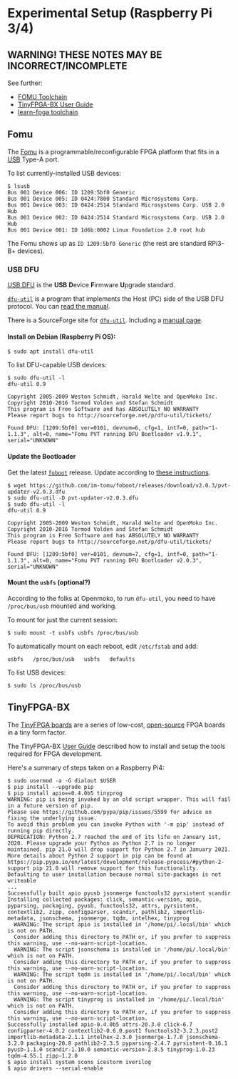 # Experimental Setup (Raspberry Pi 3/4)

## WARNING! THESE NOTES MAY BE INCORRECT/INCOMPLETE

See further:
 * [FOMU Toolchain](https://github.com/im-tomu/fomu-toolchain)
 * [TinyFPGA-BX User Guide](https://tinyfpga.com/bx/guide.html)
 * [learn-fpga toolchain](https://github.com/BrunoLevy/learn-fpga/blob/master/FemtoRV/TUTORIALS/toolchain.md)

## Fomu

The [Fomu](https://tomu.im/fomu.html) is a programmable/reconfigurable FPGA platform
that fits in a [USB](https://en.wikipedia.org/wiki/USB) Type-A port.

To list currently-installed USB devices:
```
$ lsusb
Bus 001 Device 006: ID 1209:5bf0 Generic 
Bus 001 Device 005: ID 0424:7800 Standard Microsystems Corp. 
Bus 001 Device 003: ID 0424:2514 Standard Microsystems Corp. USB 2.0 Hub
Bus 001 Device 002: ID 0424:2514 Standard Microsystems Corp. USB 2.0 Hub
Bus 001 Device 001: ID 1d6b:0002 Linux Foundation 2.0 root hub
```

The Fomu shows up as `ID 1209:5bf0 Generic` (the rest are standard RPi3-B+ devices).

### USB DFU

[USB DFU](http://wiki.openmoko.org/wiki/USB_DFU_-_The_USB_Device_Firmware_Upgrade_standard)
is the **USB** **D**evice **F**irmware **U**pgrade standard.

[`dfu-util`](http://wiki.openmoko.org/wiki/Dfu-util)
is a program that implements the Host (PC) side of the USB DFU protocol.
You can [read the manual](http://wiki.openmoko.org/wiki/Manuals/Dfu-util).

There is a SourceForge site for [`dfu-util`](http://dfu-util.sourceforge.net/).
Including a [manual page](http://dfu-util.sourceforge.net/dfu-util.1.html).

#### Install on Debian (Raspberry Pi OS):

```
$ sudo apt install dfu-util
```

To list DFU-capable USB devices:
```
$ sudo dfu-util -l
dfu-util 0.9

Copyright 2005-2009 Weston Schmidt, Harald Welte and OpenMoko Inc.
Copyright 2010-2016 Tormod Volden and Stefan Schmidt
This program is Free Software and has ABSOLUTELY NO WARRANTY
Please report bugs to http://sourceforge.net/p/dfu-util/tickets/

Found DFU: [1209:5bf0] ver=0101, devnum=6, cfg=1, intf=0, path="1-1.1.3", alt=0, name="Fomu PVT running DFU Bootloader v1.9.1", serial="UNKNOWN"
```

#### Update the Bootloader

Get the latest [`foboot`](https://github.com/im-tomu/foboot/releases/latest) release.
Update according to [these instructions](https://workshop.fomu.im/en/latest/bootloader.html).

```
$ wget https://github.com/im-tomu/foboot/releases/download/v2.0.3/pvt-updater-v2.0.3.dfu
$ sudo dfu-util -D pvt-updater-v2.0.3.dfu
$ sudo dfu-util -l
dfu-util 0.9

Copyright 2005-2009 Weston Schmidt, Harald Welte and OpenMoko Inc.
Copyright 2010-2016 Tormod Volden and Stefan Schmidt
This program is Free Software and has ABSOLUTELY NO WARRANTY
Please report bugs to http://sourceforge.net/p/dfu-util/tickets/

Found DFU: [1209:5bf0] ver=0101, devnum=7, cfg=1, intf=0, path="1-1.1.3", alt=0, name="Fomu PVT running DFU Bootloader v2.0.3", serial="UNKNOWN"
```

#### Mount the `usbfs` (optional?)

According to the folks at Openmoko,
to run `dfu-util`, you need to have `/proc/bus/usb` mounted and working.

To mount for just the current session:
```
$ sudo mount -t usbfs usbfs /proc/bus/usb
```

To automatically mount on each reboot, edit `/etc/fstab` and add:
```
usbfs   /proc/bus/usb   usbfs   defaults
```

To list USB devices:
```
$ sudo ls /proc/bus/usb
```

## TinyFPGA-BX

The [TinyFPGA boards](https://tinyfpga.com/) are a series
of low-cost, [open-source](https://github.com/tinyfpga) FPGA boards in a tiny form factor.

The TinyFPGA-BX [User Guide](https://tinyfpga.com/bx/guide.html)
described how to install and setup
the tools required for FPGA development.

Here's a summary of steps taken on a Raspberry Pi4:
```
$ sudo usermod -a -G dialout $USER
$ pip install --upgrade pip
$ pip install apio==0.4.0b5 tinyprog
WARNING: pip is being invoked by an old script wrapper. This will fail in a future version of pip.
Please see https://github.com/pypa/pip/issues/5599 for advice on fixing the underlying issue.
To avoid this problem you can invoke Python with '-m pip' instead of running pip directly.
DEPRECATION: Python 2.7 reached the end of its life on January 1st, 2020. Please upgrade your Python as Python 2.7 is no longer maintained. pip 21.0 will drop support for Python 2.7 in January 2021. More details about Python 2 support in pip can be found at https://pip.pypa.io/en/latest/development/release-process/#python-2-support pip 21.0 will remove support for this functionality.
Defaulting to user installation because normal site-packages is not writeable
...
Successfully built apio pyusb jsonmerge functools32 pyrsistent scandir
Installing collected packages: click, semantic-version, apio, pyparsing, packaging, pyusb, functools32, attrs, pyrsistent, contextlib2, zipp, configparser, scandir, pathlib2, importlib-metadata, jsonschema, jsonmerge, tqdm, intelhex, tinyprog
  WARNING: The script apio is installed in '/home/pi/.local/bin' which is not on PATH.
  Consider adding this directory to PATH or, if you prefer to suppress this warning, use --no-warn-script-location.
  WARNING: The script jsonschema is installed in '/home/pi/.local/bin' which is not on PATH.
  Consider adding this directory to PATH or, if you prefer to suppress this warning, use --no-warn-script-location.
  WARNING: The script tqdm is installed in '/home/pi/.local/bin' which is not on PATH.
  Consider adding this directory to PATH or, if you prefer to suppress this warning, use --no-warn-script-location.
  WARNING: The script tinyprog is installed in '/home/pi/.local/bin' which is not on PATH.
  Consider adding this directory to PATH or, if you prefer to suppress this warning, use --no-warn-script-location.
Successfully installed apio-0.4.0b5 attrs-20.3.0 click-6.7 configparser-4.0.2 contextlib2-0.6.0.post1 functools32-3.2.3.post2 importlib-metadata-2.1.1 intelhex-2.3.0 jsonmerge-1.7.0 jsonschema-3.2.0 packaging-20.8 pathlib2-2.3.5 pyparsing-2.4.7 pyrsistent-0.16.1 pyusb-1.1.0 scandir-1.10.0 semantic-version-2.8.5 tinyprog-1.0.23 tqdm-4.55.1 zipp-1.2.0
$ apio install system scons icestorm iverilog
$ apio drivers --serial-enable
```
